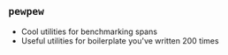 ## `pewpew`

* Cool utilities for benchmarking spans
* Useful utilities for boilerplate you've written 200 times

